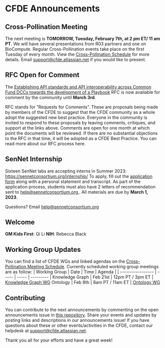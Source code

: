 # CFDE Announcements

## Cross-Pollination Meeting
The next meeting is **TOMORROW, Tuesday, February 7th, at 2 pm ET/ 11 am PT**.   We will have several presentations from R03 partners and one on BioCompute. Regular Cross-Pollination events take place on the first Tuesday of every month. View the [Cross-Pollination Schedule](https://docs.google.com/spreadsheets/d/1hQAeOLkivUZZnwZ_KxfGw3neezMaWbrPk9nnFiKfQGA/edit?usp=sharing) for more details. Email [support@cfde.atlassian.net](mailto:support@cfde.atlassian.net) if you would like to present.

## RFC Open for Comment

The [Establishing API standards and API interoperability across Common Fund DCCs towards the development of a Playbook](https://docs.google.com/document/d/1_14rn_IB3C0lbxXXjNtvhrLn81cNNnQD/edit) RFC is now available for comment by the community until **March 3rd**.

RFC stands for “Requests for Comments”. These are proposals being made by members of the CFDE to suggest that the CFDE community as a whole adopt the suggested new best practice. Everyone in the community is invited to respond to these proposals by leaving comments, critiques, and support at the links above. Comments are open for one month at which point the documents will be reviewed. If there are no substantial objections to the RFC in that time, it will be adopted as a CFDE Best Practice. You can read more about our RFC process here.

## SenNet Internship
Sixteen SenNet labs are accepting interns in Summer 2023: https://sennetconsortium.org/internship/
To apply, fill out the [application form](https://sennetconsortium.org/cusp-form/) along with a personal statement and transcript. As part of the application process, students must also have 2 letters of recommendation sent to [help@sennetconsortium.org ](mailto:help@sennetconsortium.org). All materials are due by **March 1, 2023**.

Questions? Email [help@sennetconsortium.org](mailto:help@sennetconsortium.org)

## Welcome
**GM Kids First**: Qi Li
**NIH**: Rebecca Black

## Working Group Updates
You can find a list of CFDE WGs and linked agendas on the [Cross-Pollination Meeting Schedule](https://docs.google.com/spreadsheets/d/1hQAeOLkivUZZnwZ_KxfGw3neezMaWbrPk9nnFiKfQGA/edit?usp=sharing). Currently scheduled working group meetings are as follow: 
| Working Group | Date | Time | Agenda |
| ----------------- | ----- | ----- | --------- | 
Knowledge Graph | Feb 21st | 12pm PT / 3pm ET | [Knowledge Graph WG](https://docs.google.com/document/d/1WvpkLxWPW0XxZsam6jEJeEUQr2sQ0EWC/edit?usp=sharing&ouid=111367545760360703840&rtpof=true&sd=true)
Ontology | Feb 8th  | 8am PT / 11am ET | [Ontology WG](https://docs.google.com/document/d/1VoHHBeWfol6XNJa3kzOnOFuTaIrcLYbqKYQcOnj1oh4/edit?usp=sharing)

## Contributing

You can contribute to the next announcements by commenting on the open announcements issue in [this repository](https://github.com/nih-cfde/announcements/issues). Share your events and updates by posting links and descriptions in our announcements issue! If you have questions about these or other events/activities in the CFDE, contact our helpdesk at [support@cfde.atlassian.net](mailto:support@cfde.atlassian.net).

Thank you all for your efforts and have a great week!
